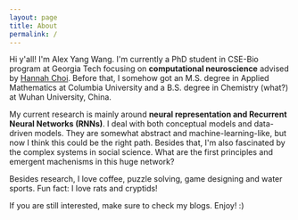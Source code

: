 ```yaml
---
layout: page
title: About
permalink: /
---
```


Hi y'all! I'm Alex Yang Wang. I'm currently a PhD student in CSE-Bio program at Georgia Tech focusing on **computational neuroscience** advised by [Hannah Choi](https://hannahchoi.math.gatech.edu). Before that, I somehow got an M.S. degree in Applied Mathematics at Columbia University and a B.S. degree in Chemistry (what?) at Wuhan University, China. 

My current research is mainly around **neural representation and Recurrent Neural Networks (RNNs)**. I deal with both conceptual models and data-driven models. They are somewhat abstract and machine-learning-like, but now I think this could be the right path. Besides that, I'm also fascinated by the complex systems in social science. What are the first principles and emergent machenisms in this huge network?

Besides research, I love coffee, puzzle solving, game designing and water sports. Fun fact: I love rats and cryptids!

If you are still interested, make sure to check my blogs. Enjoy! :) 

